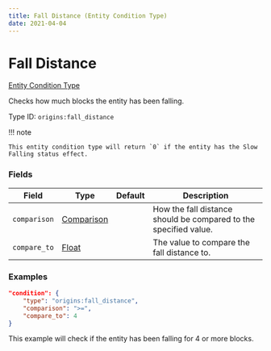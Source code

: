 ```yaml
---
title: Fall Distance (Entity Condition Type)
date: 2021-04-04
---
```


# Fall Distance

[Entity Condition Type](../entity_condition_types.md)

Checks how much blocks the entity has been falling.

Type ID: `origins:fall_distance`

!!! note

    This entity condition type will return `0` if the entity has the Slow Falling status effect.


### Fields

Field  | Type | Default | Description
-------|------|---------|-------------
`comparison` | [Comparison](../data_types/comparison.md) | | How the fall distance should be compared to the specified value.
`compare_to` | [Float](../data_types/float.md) | | The value to compare the fall distance to.


### Examples

```json
"condition": {
    "type": "origins:fall_distance",
    "comparison": ">=",
    "compare_to": 4
}
```

This example will check if the entity has been falling for 4 or more blocks.
